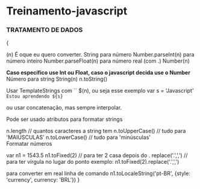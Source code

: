 # Treinamento-javascript

<h3>TRATAMENTO DE DADOS</h3>{

<p>(n) É oque eu quero converter.
String para número 
Number.parseInt(n) para número inteiro 
Number.parseFloat(n) para número real (com .)
Number(n)

<strong>Caso específico use Int ou Float, caso o javascript decida use o Number</strong>
<br>
Número para string
String(n)
n.toString()

Usar TemplateStrings com `` $(n), ou seja esse exemplo 
var s = 'Javascript'
`Estou aprendendo ${s}`

ou usar concatenação, mas sempre interpolar.

Pode ser usado atributos para formatar strings 

n.length // quantos caracteres a string tem
n.toUpperCase() // tudo para 'MAIUSCULAS'
n.toLowerCase() // tudo para 'minúsculas'
<br>
Formatar números 

var n1 = 1543.5
n1.toFixed(2) // para ter 2 casa depois do .
replace('.',',') // para ter vírgula no lugar do ponto
exemplo: n1.toFixed(2).replace('.',',')

para converter em real linha de comando
n1.toLocaleString('pt-BR', {style: 'currency', currency: 'BRL'})
}
